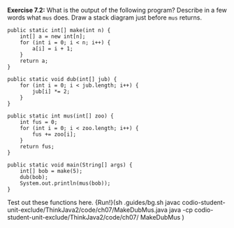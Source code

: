 **Exercise 7.2:**
What is the output of the following program? Describe in a few words what `mus` does. Draw a stack diagram just before `mus` returns.

```code
public static int[] make(int n) {
    int[] a = new int[n];
    for (int i = 0; i < n; i++) {
        a[i] = i + 1;
    }
    return a;
}
```

```code
public static void dub(int[] jub) {
    for (int i = 0; i < jub.length; i++) {
        jub[i] *= 2;
    }
}
```

```code
public static int mus(int[] zoo) {
    int fus = 0;
    for (int i = 0; i < zoo.length; i++) {
        fus += zoo[i];
    }
    return fus;
}
```

```code
public static void main(String[] args) {
    int[] bob = make(5);
    dub(bob);
    System.out.println(mus(bob));
}
```
Test out these functions here.
{Run!}(sh .guides/bg.sh javac codio-student-unit-exclude/ThinkJava2/code/ch07/MakeDubMus.java java -cp codio-student-unit-exclude/ThinkJava2/code/ch07/ MakeDubMus )
